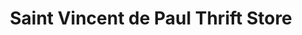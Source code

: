 ---
title: "Saint Vincent de Paul Thrift Store"
url: /junction-city/saint-vincent-de-paul-thrift-store/
shop: Gebrauchtwaren
---